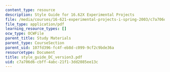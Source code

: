 ```yaml
---
content_type: resource
description: Style Guide for 16.62X Experimental Projects
file: /media/courses/16-621-experimental-projects-i-spring-2003/c7a706d6cbff4abc21f13dd2085ee13c_style_guide_DC_version3.pdf
file_type: application/pdf
learning_resource_types: []
ocw_type: OCWFile
parent_title: Study Materials
parent_type: CourseSection
parent_uid: 107fd396-fc4f-eb8d-c099-9cf2c9bde36a
resourcetype: Document
title: style_guide_DC_version3.pdf
uid: c7a706d6-cbff-4abc-21f1-3dd2085ee13c
---
```

